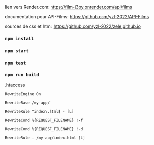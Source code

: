 lien vers Render.com: <https://film-j3by.onrender.com/api/films>

documentation pour API-Films: <https://github.com/yzl-2022/API-Films>

sources de css et html: <https://github.com/yzl-2022/zele.github.io>

### `npm install`

### `npm start`

### `npm test`

### `npm run build`

.htaccess

```
RewriteEngine On

RewriteBase /my-app/

RewriteRule ^index\.html$ - [L]

RewriteCond %{REQUEST_FILENAME} !-f

RewriteCond %{REQUEST_FILENAME} !-d

RewriteRule . /my-app/index.html [L]
```
